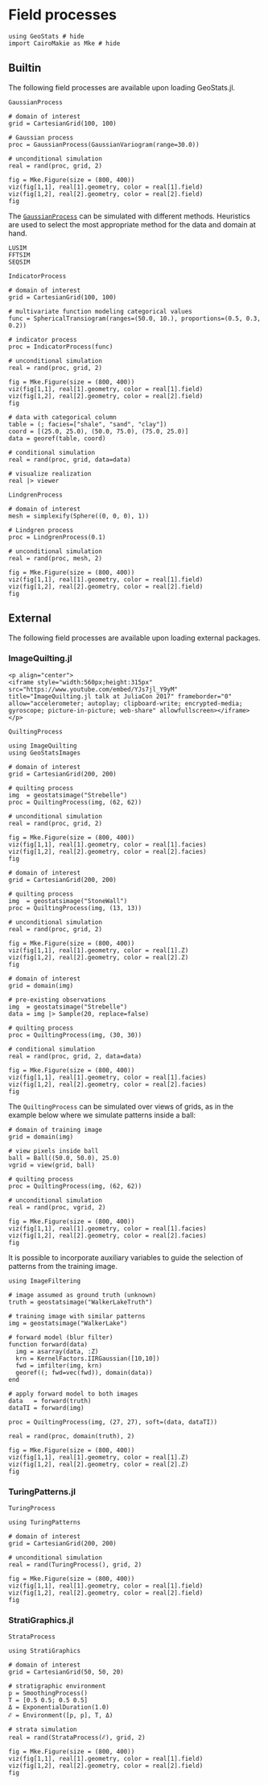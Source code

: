 # Field processes

```@example fieldprocs
using GeoStats # hide
import CairoMakie as Mke # hide
```

## Builtin

The following field processes are available upon loading GeoStats.jl.

```@docs
GaussianProcess
```

```@example fieldprocs
# domain of interest
grid = CartesianGrid(100, 100)

# Gaussian process
proc = GaussianProcess(GaussianVariogram(range=30.0))

# unconditional simulation
real = rand(proc, grid, 2)

fig = Mke.Figure(size = (800, 400))
viz(fig[1,1], real[1].geometry, color = real[1].field)
viz(fig[1,2], real[2].geometry, color = real[2].field)
fig
```

The [`GaussianProcess`](@ref) can be simulated with different methods.
Heuristics are used to select the most appropriate method for the data
and domain at hand.

```@docs
LUSIM
FFTSIM
SEQSIM
```

```@docs
IndicatorProcess
```

```@example fieldprocs
# domain of interest
grid = CartesianGrid(100, 100)

# multivariate function modeling categorical values
func = SphericalTransiogram(ranges=(50.0, 10.), proportions=(0.5, 0.3, 0.2))

# indicator process
proc = IndicatorProcess(func)

# unconditional simulation
real = rand(proc, grid, 2)

fig = Mke.Figure(size = (800, 400))
viz(fig[1,1], real[1].geometry, color = real[1].field)
viz(fig[1,2], real[2].geometry, color = real[2].field)
fig
```

```@example fieldprocs
# data with categorical column
table = (; facies=["shale", "sand", "clay"])
coord = [(25.0, 25.0), (50.0, 75.0), (75.0, 25.0)]
data = georef(table, coord)

# conditional simulation
real = rand(proc, grid, data=data)

# visualize realization
real |> viewer
```

```@docs
LindgrenProcess
```

```@example fieldprocs
# domain of interest
mesh = simplexify(Sphere((0, 0, 0), 1))

# Lindgren process
proc = LindgrenProcess(0.1)

# unconditional simulation
real = rand(proc, mesh, 2)

fig = Mke.Figure(size = (800, 400))
viz(fig[1,1], real[1].geometry, color = real[1].field)
viz(fig[1,2], real[2].geometry, color = real[2].field)
fig
```

## External

The following field processes are available upon loading external packages.

### ImageQuilting.jl

```@raw html
<p align="center">
<iframe style="width:560px;height:315px" src="https://www.youtube.com/embed/YJs7jl_Y9yM" title="ImageQuilting.jl talk at JuliaCon 2017" frameborder="0" allow="accelerometer; autoplay; clipboard-write; encrypted-media; gyroscope; picture-in-picture; web-share" allowfullscreen></iframe>
</p>
```

```@docs
QuiltingProcess
```

```@example fieldprocs
using ImageQuilting
using GeoStatsImages

# domain of interest
grid = CartesianGrid(200, 200)

# quilting process
img  = geostatsimage("Strebelle")
proc = QuiltingProcess(img, (62, 62))

# unconditional simulation
real = rand(proc, grid, 2)

fig = Mke.Figure(size = (800, 400))
viz(fig[1,1], real[1].geometry, color = real[1].facies)
viz(fig[1,2], real[2].geometry, color = real[2].facies)
fig
```

```@example fieldprocs
# domain of interest
grid = CartesianGrid(200, 200)

# quilting process
img  = geostatsimage("StoneWall")
proc = QuiltingProcess(img, (13, 13))

# unconditional simulation
real = rand(proc, grid, 2)

fig = Mke.Figure(size = (800, 400))
viz(fig[1,1], real[1].geometry, color = real[1].Z)
viz(fig[1,2], real[2].geometry, color = real[2].Z)
fig
```

```@example fieldprocs
# domain of interest
grid = domain(img)

# pre-existing observations
img  = geostatsimage("Strebelle")
data = img |> Sample(20, replace=false)

# quilting process
proc = QuiltingProcess(img, (30, 30))

# conditional simulation
real = rand(proc, grid, 2, data=data)

fig = Mke.Figure(size = (800, 400))
viz(fig[1,1], real[1].geometry, color = real[1].facies)
viz(fig[1,2], real[2].geometry, color = real[2].facies)
fig
```

The `QuiltingProcess` can be simulated over views of grids,
as in the example below where we simulate patterns inside
a ball:


```@example fieldprocs
# domain of training image
grid = domain(img)

# view pixels inside ball
ball = Ball((50.0, 50.0), 25.0)
vgrid = view(grid, ball)

# quilting process
proc = QuiltingProcess(img, (62, 62))

# unconditional simulation
real = rand(proc, vgrid, 2)

fig = Mke.Figure(size = (800, 400))
viz(fig[1,1], real[1].geometry, color = real[1].facies)
viz(fig[1,2], real[2].geometry, color = real[2].facies)
fig
```

It is possible to incorporate auxiliary variables to guide the 
selection of patterns from the training image.

```@example fieldprocs
using ImageFiltering

# image assumed as ground truth (unknown)
truth = geostatsimage("WalkerLakeTruth")

# training image with similar patterns
img = geostatsimage("WalkerLake")

# forward model (blur filter)
function forward(data)
  img = asarray(data, :Z)
  krn = KernelFactors.IIRGaussian([10,10])
  fwd = imfilter(img, krn)
  georef((; fwd=vec(fwd)), domain(data))
end

# apply forward model to both images
data   = forward(truth)
dataTI = forward(img)

proc = QuiltingProcess(img, (27, 27), soft=(data, dataTI))

real = rand(proc, domain(truth), 2)

fig = Mke.Figure(size = (800, 400))
viz(fig[1,1], real[1].geometry, color = real[1].Z)
viz(fig[1,2], real[2].geometry, color = real[2].Z)
fig
```

### TuringPatterns.jl

```@docs
TuringProcess
```

```@example fieldprocs
using TuringPatterns

# domain of interest
grid = CartesianGrid(200, 200)

# unconditional simulation
real = rand(TuringProcess(), grid, 2)

fig = Mke.Figure(size = (800, 400))
viz(fig[1,1], real[1].geometry, color = real[1].field)
viz(fig[1,2], real[2].geometry, color = real[2].field)
fig
```

### StratiGraphics.jl

```@docs
StrataProcess
```

```@example fieldprocs
using StratiGraphics

# domain of interest
grid = CartesianGrid(50, 50, 20)

# stratigraphic environment
p = SmoothingProcess()
T = [0.5 0.5; 0.5 0.5]
Δ = ExponentialDuration(1.0)
ℰ = Environment([p, p], T, Δ)

# strata simulation
real = rand(StrataProcess(ℰ), grid, 2)

fig = Mke.Figure(size = (800, 400))
viz(fig[1,1], real[1].geometry, color = real[1].field)
viz(fig[1,2], real[2].geometry, color = real[2].field)
fig
```
